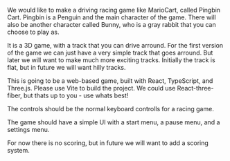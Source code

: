 We would like to make a driving racing game like MarioCart, called Pingbin Cart. Pingbin is a Penguin and the main character of the game. There will also be another character called Bunny, who is a gray rabbit that you can choose to play as.

It is a 3D game, with a track that you can drive arround. For the first version of the game we can just have a very simple track that goes arround. But later we will want to make much more exciting tracks. Initially the track is flat, but in future we will want hilly tracks.

This is going to be a web-based game, built with React, TypeScript, and Three.js. Please use Vite to build the project. We could use React-three-fiber, but thats up to you - use whats best!

The controls should be the normal keyboard controlls for a racing game.

The game should have a simple UI with a start menu, a pause menu, and a settings menu.

For now there is no scoring, but in future we will want to add a scoring system.